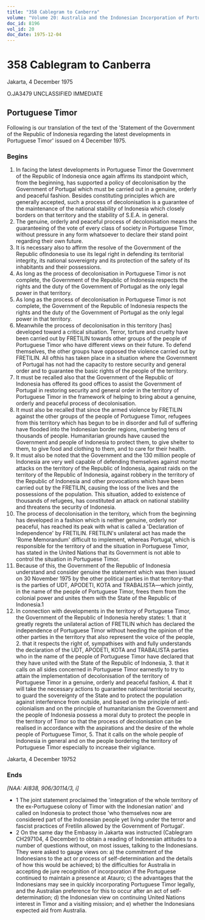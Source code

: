 ```yaml
---
title: "358 Cablegram to Canberra"
volume: "Volume 20: Australia and the Indonesian Incorporation of Portuguese Timor, 1974-1976"
doc_id: 8196
vol_id: 20
doc_date: 1975-12-04
---
```


# 358 Cablegram to Canberra

Jakarta, 4 December 1975

O.JA3479 UNCLASSIFIED IMMEDIATE

## Portuguese Timor

Following is our translation of the text of the 'Statement of the Government of the Republic of Indonesia regarding the latest developments in Portuguese Timor' issued on 4 December 1975.

### Begins

  1. In facing the latest developments in Portuguese Timor the Government of the Republic of Indonesia once again affirms its standpoint which, from the beginning, has supported a policy of decolonisation by the Government of Portugal which must be carried out in a genuine, orderly and peaceful fashion. Besides constituting principles which are generally accepted, such a process of decolonisation is a guarantee of the maintenance of the national stability of Indonesia which closely borders on that territory and the stability of S.E.A. in general.
  2. The genuine, orderly and peaceful process of decolonisation means the guaranteeing of the vote of every class of society in Portuguese Timor, without pressure in any form whatsoever to declare their stand point regarding their own future.
  3. It is necessary also to affirm the resolve of the Government of the Republic oflndonesia to use its legal right in defending its territorial integrity, its national sovereignty and its protection of the safety of its inhabitants and their possessions.
  4. As long as the process of decolonisation in Portuguese Timor is not complete, the Government of the Republic of Indonesia respects the rights and the duty of the Government of Portugal as the only legal power in that territory.
  5. As long as the process of decolonisation in Portuguese Timor is not complete, the Government of the Republic of Indonesia respects the rights and the duty of the Government of Portugal as the only legal power in that territory.
  6. Meanwhile the process of decolonisation in this territory [has] developed toward a critical situation. Terror, torture and cruelty have been carried out by FRETILIN towards other groups of the people of Portuguese Timor who have different views on their future. To defend themselves, the other groups have opposed the violence carried out by FRETILIN. All ofthis has taken place in a situation where the Government of Portugal has not had the capacity to restore security and general order and to guarantee the basic rights of the people of the territory.
  7. It must be recalled also that the Government of the Republic of Indonesia has offered its good offices to assist the Government of Portugal in restoring security and general order in the territory of Portuguese Timor in the framework of helping to bring about a genuine, orderly and peaceful process of decolonisation.
  8. It must also be recalled that since the armed violence by FRETILIN against the other groups of the people of Portuguese Timor, refugees from this territory which has begun to be in disorder and full of suffering have flooded into the Indonesian border regions, numbering tens of thousands of people. Humanitarian grounds have caused the Government and people of Indonesia to protect them, to give shelter to them, to give food and clothing to them, and to care for their health.
  9. It must also be noted that the Government and the 130 million people of Indonesia are very well capable of defending themselves against mortar attacks on the territory of the Republic of Indonesia, against raids on the territory of the Republic of Indonesia, against robbery in the territory of the Republic of Indonesia and other provocations which have been carried out by the FRETILIN, causing the loss of the lives and the possessions of the population. This situation, added to existence of thousands of refugees, has constituted an attack on national stability and threatens the security of Indonesia.
  10. The process of decolonisation in the territory, which from the beginning has developed in a fashion which is neither genuine, orderly nor peaceful, has reached its peak with what is called a 'Declaration of Independence' by FRETILIN. FRETILIN's unilateral act has made the 'Rome Memorandum' difficult to implement, whereas Portugal, which is responsible for the territory of and the situation in Portuguese Timor, has stated in the United Nations that its Government is not able to control the situation in Portuguese Timor.
  11. Because of this, the Government of the Republic of Indonesia understand and consider genuine the statement which was then issued on 30 November 1975 by the other political parties in that territory-that is the parties of UDT, APODETI, KOTA and TRABALISTA—which jointly, in the name of the people of Portuguese Timor, frees them from the colonial power and unites them with the State of the Republic of Indonesia.1
  12. In connection with developments in the territory of Portuguese Timor, the Government of the Republic of Indonesia hereby states: 
    1. that it greatly regrets the unilateral action of FRETILIN which has declared the independence of Portuguese Timor without heeding the opinion of the other parties in the territory that also represent the voice of the people,
    2. that it respects the right of, sympathises with and fully understands the declaration of the UDT, APODETI, KOTA and TRABALISTA parties who in the name of the people of Portuguese Timor have declared that they have united with the State of the Republic of Indonesia,
    3. that it calls on all sides concerned in Portuguese Timor earnestly to try to attain the implementation of decolonisation of the territory of Portuguese Timor in a genuine, orderly and peaceful fashion,
    4. that it will take the necessary actions to guarantee national territorial security, to guard the sovereignty of the State and to protect the population against interference from outside, and based on the principle of anti-colonialism and on the principle of humanitarianism the Government and the people of Indonesia possess a moral duty to protect the people in the territory of Timor so that the process of decolonisation can be realised in accordance with the aspirations and the desire of the whole people of Portuguese Timor,
    5. That it calls on the whole people of Indonesia in general and on the people bordering the territory of Portuguese Timor especially to increase their vigilance.



Jakarta, 4 December 19752

### Ends

_[NAA: Al838, 906/30114/3, i]_

  * 1 The joint statement proclaimed the 'integration of the whole territory of the ex-Portuguese colony of Timor with the Indonesian nation' and called on Indonesia to protect those 'who themselves now are considered part of the Indonesian people yet living under the terror and fascist practices of Fretilin allowed by the Government of Portugal'.
  * 2 On the same day the Embassy in Jakarta was instructed (Cablegram CH297104, 4 December) to obtain a reading of Indonesian attitudes to a number of questions without, on most issues, talking to the Indonesians. They were asked to gauge views on: a) the commitment of the Indonesians to the act or process of self-determination and the details of how this would be achieved; b) the difficulties for Australia in accepting de jure recognition of incorporation if the Portuguese continued to maintain a presence at Atauro; c) the advantages that the Indonesians may see in quickly incorporating Portuguese Timor legally, and the Australian preference for this to occur after an act of self-determination; d) the Indonesian view on continuing United Nations interest in Timor and a visiting mission; and e) whether the Indonesians expected aid from Australia.


